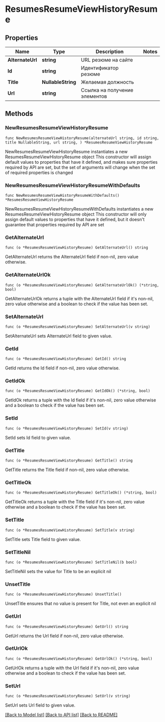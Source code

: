# ResumesResumeViewHistoryResume

## Properties

Name | Type | Description | Notes
------------ | ------------- | ------------- | -------------
**AlternateUrl** | **string** | URL резюме на сайте | 
**Id** | **string** | Идентификатор резюме | 
**Title** | **NullableString** | Желаемая должность | 
**Url** | **string** | Ссылка на получение элементов | 

## Methods

### NewResumesResumeViewHistoryResume

`func NewResumesResumeViewHistoryResume(alternateUrl string, id string, title NullableString, url string, ) *ResumesResumeViewHistoryResume`

NewResumesResumeViewHistoryResume instantiates a new ResumesResumeViewHistoryResume object
This constructor will assign default values to properties that have it defined,
and makes sure properties required by API are set, but the set of arguments
will change when the set of required properties is changed

### NewResumesResumeViewHistoryResumeWithDefaults

`func NewResumesResumeViewHistoryResumeWithDefaults() *ResumesResumeViewHistoryResume`

NewResumesResumeViewHistoryResumeWithDefaults instantiates a new ResumesResumeViewHistoryResume object
This constructor will only assign default values to properties that have it defined,
but it doesn't guarantee that properties required by API are set

### GetAlternateUrl

`func (o *ResumesResumeViewHistoryResume) GetAlternateUrl() string`

GetAlternateUrl returns the AlternateUrl field if non-nil, zero value otherwise.

### GetAlternateUrlOk

`func (o *ResumesResumeViewHistoryResume) GetAlternateUrlOk() (*string, bool)`

GetAlternateUrlOk returns a tuple with the AlternateUrl field if it's non-nil, zero value otherwise
and a boolean to check if the value has been set.

### SetAlternateUrl

`func (o *ResumesResumeViewHistoryResume) SetAlternateUrl(v string)`

SetAlternateUrl sets AlternateUrl field to given value.


### GetId

`func (o *ResumesResumeViewHistoryResume) GetId() string`

GetId returns the Id field if non-nil, zero value otherwise.

### GetIdOk

`func (o *ResumesResumeViewHistoryResume) GetIdOk() (*string, bool)`

GetIdOk returns a tuple with the Id field if it's non-nil, zero value otherwise
and a boolean to check if the value has been set.

### SetId

`func (o *ResumesResumeViewHistoryResume) SetId(v string)`

SetId sets Id field to given value.


### GetTitle

`func (o *ResumesResumeViewHistoryResume) GetTitle() string`

GetTitle returns the Title field if non-nil, zero value otherwise.

### GetTitleOk

`func (o *ResumesResumeViewHistoryResume) GetTitleOk() (*string, bool)`

GetTitleOk returns a tuple with the Title field if it's non-nil, zero value otherwise
and a boolean to check if the value has been set.

### SetTitle

`func (o *ResumesResumeViewHistoryResume) SetTitle(v string)`

SetTitle sets Title field to given value.


### SetTitleNil

`func (o *ResumesResumeViewHistoryResume) SetTitleNil(b bool)`

 SetTitleNil sets the value for Title to be an explicit nil

### UnsetTitle
`func (o *ResumesResumeViewHistoryResume) UnsetTitle()`

UnsetTitle ensures that no value is present for Title, not even an explicit nil
### GetUrl

`func (o *ResumesResumeViewHistoryResume) GetUrl() string`

GetUrl returns the Url field if non-nil, zero value otherwise.

### GetUrlOk

`func (o *ResumesResumeViewHistoryResume) GetUrlOk() (*string, bool)`

GetUrlOk returns a tuple with the Url field if it's non-nil, zero value otherwise
and a boolean to check if the value has been set.

### SetUrl

`func (o *ResumesResumeViewHistoryResume) SetUrl(v string)`

SetUrl sets Url field to given value.



[[Back to Model list]](../README.md#documentation-for-models) [[Back to API list]](../README.md#documentation-for-api-endpoints) [[Back to README]](../README.md)


